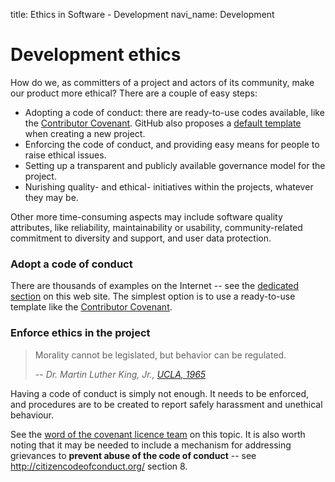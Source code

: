 title: Ethics in Software - Development
navi_name: Development


# Development ethics

How do we, as committers of a project and actors of its community, make our product more ethical? There are a couple of easy steps:

* Adopting a code of conduct: there are ready-to-use codes available, like the [Contributor Covenant](https://www.contributor-covenant.org/). GitHub also proposes a [default template](https://help.github.com/articles/adding-a-code-of-conduct-to-your-project/) when creating a new project.
* Enforcing the code of conduct, and providing easy means for people to raise ethical issues.
* Setting up a transparent and publicly available governance model for the project.
* Nurishing quality- and ethical- initiatives within the projects, whatever they may be.

Other more time-consuming aspects may include software quality attributes, like reliability, maintainability or usability, community-related commitment to diversity and support, and user data protection.


### Adopt a code of conduct

There are thousands of examples on the Internet -- see the [dedicated section](/Communities/opensource.html) on this web site. The simplest option is to use a ready-to-use template like the [Contributor Covenant](https://www.contributor-covenant.org/).


### Enforce ethics in the project

> Morality cannot be legislated, but behavior can be regulated.
>
> -- <cite> Dr. Martin Luther King, Jr., [UCLA, 1965](http://newsroom.ucla.edu/stories/archivist-finds-long-lost-recording-of-martin-luther-king-jr-s-speech-at-ucla)</code>

Having a code of conduct is simply not enough. It needs to be enforced, and procedures are to be created to report safely harassment and unethical behaviour.

See the [word of the covenant licence team](http://contributor-covenant.org/) on this topic. It is also worth noting that it may be needed to include a mechanism for addressing grievances to **prevent abuse of the code of conduct** -- see http://citizencodeofconduct.org/ section 8.
